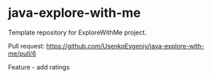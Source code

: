 # java-explore-with-me
Template repository for ExploreWithMe project.

Pull request: https://github.com/UsenkoEvgeniy/java-explore-with-me/pull/6

Feature - add ratings